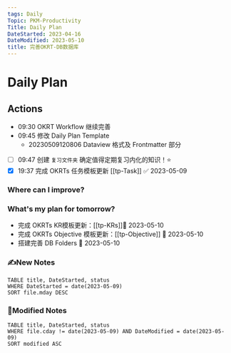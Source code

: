```yaml
---
tags: Daily
Topic: PKM-Productivity
Title: Daily Plan
DateStarted: 2023-04-16
DateModified: 2023-05-10
title: 完善OKRT-DB数据库
---
```


# Daily Plan
## Actions
- 09:30 OKRT Workflow 继续完善
- 09:45 修改 Daily Plan Template
    - 20230509120806 Dataview 格式及 Frontmatter 部分
- [ ] 09:47 创建 `复习文件夹` 确定值得定期复习内化的知识！⭐
- [x] 19:37 完成 OKRTs 任务模板更新 [[tp-Task]] ✅ 2023-05-09
### Where can I improve?
### What's my plan for tomorrow?
- 完成 OKRTs KR模板更新：[[tp-KRs]]🛫 2023-05-10
- 完成 OKRTs Objective 模板更新：[[tp-Objective]] 🛫 2023-05-10
- 搭建完善 DB Folders 🛫 2023-05-10

### ✍️New Notes

```dataview
TABLE title, DateStarted, status
WHERE DateStarted = date(2023-05-09)
SORT file.mday DESC
```

### 📝Modified Notes

```dataview
TABLE title, DateStarted, status
WHERE file.cday != date(2023-05-09) AND DateModified = date(2023-05-09)
SORT modified ASC
```
